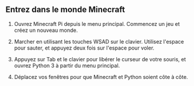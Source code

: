 ## Entrez dans le monde Minecraft

1. Ouvrez Minecraft Pi depuis le menu principal. Commencez un jeu et créez un nouveau monde.

2. Marcher en utilisant les touches WSAD sur le clavier. Utilisez l'espace pour sauter, et appuyez deux fois sur l'espace pour voler.

3. Appuyez sur Tab et le clavier pour libérer le curseur de votre souris, et ouvrez Python 3 à partir du menu principal.

4. Déplacez vos fenêtres pour que Minecraft et Python soient côte à côte.